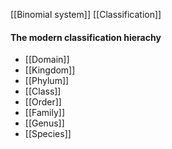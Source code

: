 [[Binomial system]]
[[Classification]]

#### The modern classification hierachy
- [[Domain]]
- [[Kingdom]]
- [[Phylum]]
- [[Class]]
- [[Order]]
- [[Family]]
- [[Genus]]
- [[Species]]

